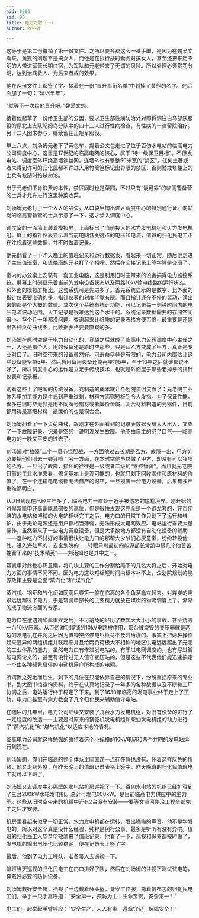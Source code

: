 ```yaml
---
aid: 0006
zid: 90
title: 电力之歌（一）
author: 吹牛者

---
```




  这等于是第二份撤销了第一份文件。之所以要多费这么一番手脚，是因为在魏爱文看来，黄熊的问题不是搞女人，而他是在执行战时勤务时搞女人，甚至还把来历不明的人带进军营长期住宿，为军队和元老带来了无谓的风险。所以处理必须赏罚分明，达到治病救人、为后来者戒的效果。

  他在两份文件上都签了字。接着在一份“晋升军衔名单”中划掉了黄熊的名字。在后面加了一句：“延迟半年”。

  “就等下一次给他晋升吧。”魏爱文想。

  接着他起草了一份给卫生部的公函，要求卫生部性病防治处对即将调往白马部队服役的原北上支队屺姆岛分队中的四十三人进行性病检查，有性病的一律留院治疗。另十二人因未参与，继续留在正规军服役。

  早上八点，刘汤姆元老下了黄包车，提着公文包走进了位于百仞水电站的临高电力公司调度中心。这里是17世纪的临高电网的核心，属于“特一级保卫目标”。不但发电站、调度室外环绕高墙铁丝网，连墙外也有整整50米宽的“禁区”。任何土著或者未得到许可的归化民都不许进入用竹篱笆标记出界限的禁区，否则警戒塔楼上的士兵有权随时格杀勿论。

  出于元老们不肯浪费的本性，禁区同时也是菜园，不过只有“最可靠”的临高警备营的士兵才允许进行这里种菜收菜。

  刘汤姆元老打了一个大大的哈欠，从口袋里掏出进入调度中心的特别通行证。向站岗的临高警备营的士兵示意了一下，这才步入调度中心。

  调度室的一面墙上装着模拟屏，上面标出了当前投入的水力发电机组和火力发电机组。屏上的指针仪表显示着当前电网各关键点的电压和电流，值班的归化民电工正在注视着这些数据，并不时做着记录。

  他先翻看了一下昨天晚上的值班记录和运行数据表，看起来一切正常。随后他走进了主任值班室，和值晚班的元老打了个招呼，然后在交接记录上签字算是交班了。

  室内的办公桌上安装有一套工业电脑，这是利用旧时空带来的设备搞得电力监控系统。屏幕上时刻显示着当前的发电设备状态以及两路10kV输电线路的运行状态。和外面的模拟屏相比。这套系统可是先进多了。首先系统显示的是数字，比外面的指针仪表要准确的多，指针仪表的刻度毕竟有限。而且指针还在不停的晃动，读出来的都是个大概的数值。其次这个系统有统计功能，可以记录每一刻钟时间内的电压电流波动范围，人工记录是很难达到这个水平的。系统记录数据需要的存储空间很小。存个几十年都没问题。查询起来比纸质的记录表格方便百倍，最重要是还能出各种负荷曲线图，比数据表格要要直观的多。

  刘汤姆在原时空是干电力自动化的，穿越之后就成了临高电力公司调度中心主任之一，人还是那个人，用的设备还是原时空那些，只是从乙方变成了甲方，真正是专业对口了。旧时空带来的设备虽然好。可寿命毕竟是有限的，电力公司内部估计这些设备能坚持5年。然后启用备用设备还能再坚持5年，至于10年之后就谁都说不好了。所以调度中心的运作是立足于传统技术，也就是外面屋子那些老掉牙的指针仪表和记录板。

  别看这些土了吧唧的传统设备，光制造的成本就让企划院流泪流血了：元老院工业体系里加工能力是牛逼到严重过剩，材料方面则短板到令人发指。为了保证性能，很多在旧时空无非是用不同牌号钢材或者廉价金属、复合材料制造的元器件，目前都用得是高级材料：最廉价的也是铜合金。

  刘汤姆翻看了一下负荷曲线，跟刚才在外面看到的记录表数据没有太大出入，又查了一下故障记录，记录是空的，说明没发生故障。他不由自主的舒了口气——临高电力的一晚又平安的过去了。

  刘汤姆对“故障”二字一贯心惊胆战，一方面他过去长期是乙方，故障一出，甲方势必要把他们叫去一顿狂喷；另一方面，在本时空他虽然做了甲方，却没有可以狂喷的乙方。一旦出了故障，损坏的往往是一级或者二级的“管控物资”。而且就元老院目前的工业水准来看，修复基本上是没可能的，也就只剩下回收零件和原材料的价值了。在一个连输电电缆都无法自产的时空，一旦损害一台电力设备，后果有多严重谁都明白。

  从D日到现在已经三年多了，临高电力一直处于近乎被遗忘的尴尬境界。刚开始的时候常凯申还高踞能源部委的高位，但是很快发现这完全是一个跑龙套的，在百仞滩的水电站和博铺的火电站相继完工之后，电力口的日常工作只剩下了运行和维护，由于无论电源还是用户都相当薄弱，无法形成大电网效应。电站运行需要大量操作，虽然带来了一些电力调度设备，但是大多数地方都没有自动化设备的辅助——这种吃力不讨好的事情很快让电力口的那帮大少爷们心灰意懒，纷纷转投他处，进入海陆军的，去企划院的……转眼只剩最初的能源部长常凯申跟几个他苦苦挽留下来的“技术精英”——刘汤姆也是其中之一。

  常凯申对此也心灰意懒，将几块主要的工作分割给麾下的几名大将之后，开始对电力方面的事情不闻不问。因为电力这块短板短时间内根本补不上，企划院规划的能源政策主要是全面“蒸汽化”和“煤气化”

  蒸汽机、锅炉和气化炉如同雨后春笋一般在临高的各个角落矗立起来。对煤炭的需求远远超过了电力，于是常凯申部长的主要精力就放在煤炭的物流调度上了。渐渐的成了物流方面的专家。

  电力口在遭遇到如此重挫之后，不可避免的经历了数次大大小小的事故，甚至烧毁一台10kV压器。从百仞滩到博铺的10kV电路被停用，那台被烧毁的变压器就是两边的发电机在并网之后因为博铺突然停电甩负荷不及时给烧的。事实上把两种操作起来迥异的两组机组并联起来并且给两负荷极大不相称的地区供电远远超出了元老院工业体系的能力，虽然电力口有修过发电站的，有干过电网调度的，也有写过智能电网论文的，甚至有设计过无人值守变压站的，但是这些不代表他们能迅速搞定一个由各种频繁启停的电动机用户所构成的电网。

  所谓置之死地而后生，剩下的几位在只能依靠自己的情况下，纷纷重拾原来的专业书，到大图书馆查询资料，终于在认真地记录了一年多的各种数据以及不断和工厂协调之后，电站运行终于稳定了下来。到了1630年临高的发电事业终于走上了正轨，电力口甚至有余力教会了几个归化民来辅助值守电站。

  在随后的几年里，电力公司陆续又安装了几台水力发电机组，对旧有设备的进行了一定程度的改造——主要是对原来的锅驼机发电机组和柴油发电机组的动力进行了“蒸汽机化”和“煤气机化“以适应本地的情况。

  临高电力公司就这样勉强的维持着这个小规模的10kV电网和两个并网的发电站运行到现在。

  刘汤姆想，俺们在临高的整个体系里简直连一点存在感也没有。怀着这样灰色的情绪，他又走到外屋，在昨天晚上的值班记录表格上签字，昨天晚班的归化民值班电工就可以下班了。

  刘汤姆又去调度中心隔壁的水电站机房巡视了一下。百仞水电站的机组已经扩容到了三台200kW水轮发电机。总计可发电600kW。是目前临高电力供应中的主力军。这些从旧时空带来的机组中还有2台没有安装——要等文澜河整治工程全部完工之后才安装。

  机房里看起来似乎一切正常，水力发电机都在运转，发出嗡嗡的声音。他不是学发电的，所以对这个真是没什么经验，纯粹是例行公事，最多是听听有没有异响。值班的归化民工人毕恭毕敬拿来了值班记录，他看了一下，巡视和保养都按时做了，发电机的输出电压也比较稳定，便在记录表上签了字。

  最后，他到了电力工程队，准备带人去巡视一下。

  排班当天巡视的归化民电工在门口排好了队，然后在刘汤姆的注视下测试试电笔，穿戴好必要的防护设备。

  刘汤姆戴好安全帽，扫视了一边戴着藤头盔，身穿工作服，挎着帆布包的归化民电工们，举手一只手高呼道：“安全第一，预防为主！生命宝贵，安全第一！”

  电工们一起举起手臂呼应：“安全生产，人人有责！遵章守纪，保障安全！”



